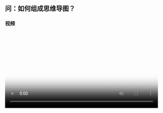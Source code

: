 ## 问：如何组成思维导图？


### 视频

<video id="my-video" class="video-js" controls preload="auto" width="100%"
poster="https://ipic.qinglion.com/qinglion_class.004.jpeg" data-setup='{"aspectRatio":"16:9"}'>
<source src="https://ipic.qinglion.com/qinglion_class_00004.mp4" type='video/mp4' >
</video>
